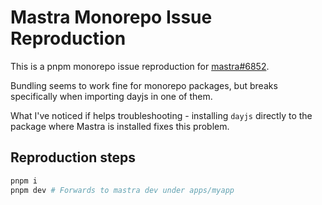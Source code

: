 # Mastra Monorepo Issue Reproduction

This is a pnpm monorepo issue reproduction for [mastra#6852](https://github.com/mastra-ai/mastra/issues/6852).

Bundling seems to work fine for monorepo packages, but breaks specifically when importing dayjs in one of them.

What I've noticed if helps troubleshooting - installing `dayjs` directly to the package where Mastra is installed fixes this problem.

## Reproduction steps

```bash
pnpm i
pnpm dev # Forwards to mastra dev under apps/myapp
```
